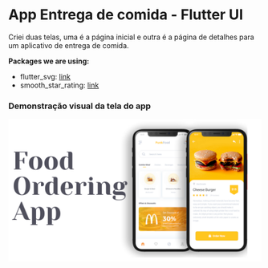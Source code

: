 # App Entrega de comida - Flutter UI

Criei duas telas, uma é a página inicial e outra é a página de detalhes para um aplicativo de entrega de comida.

**Packages we are using:**

- flutter_svg: [link](https://pub.dev/packages/flutter_svg)
- smooth_star_rating: [link](https://pub.dev/packages/smooth_star_rating_null_safety)

### Demonstração visual da tela do app

![App UI](/ui.png)
